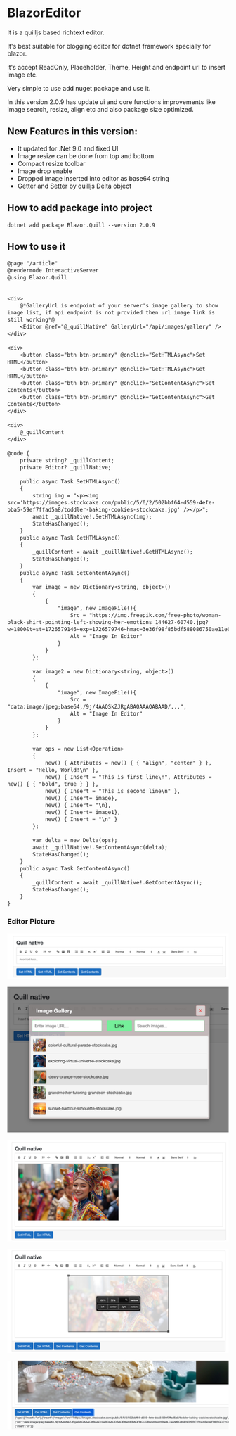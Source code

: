 # BlazorEditor

It is a quilljs based richtext editor.

It's best suitable for blogging editor for dotnet framework specially for blazor.

it's accept ReadOnly, Placeholder, Theme, Height and endpoint url to insert image etc.

Very simple to use add nuget package and use it.

In this version 2.0.9 has update ui and core functions improvements like image search, resize, align etc and also package size optimized.

## New Features in this version:

- It updated for .Net 9.0 and fixed UI
- Image resize can be done from top and bottom
- Compact resize toolbar
- Image drop enable
- Dropped image inserted into editor as base64 string
- Getter and Setter by quilljs Delta object

## How to add package into project

```
dotnet add package Blazor.Quill --version 2.0.9
```
## How to use it

```
@page "/article"
@rendermode InteractiveServer
@using Blazor.Quill


<div>
	@*GalleryUrl is endpoint of your server's image gallery to show image list, if api endpoint is not provided then url image link is still working*@
	<Editor @ref="@_quillNative" GalleryUrl="/api/images/gallery" />
</div>

<div>
	<button class="btn btn-primary" @onclick="SetHTMLAsync">Set HTML</button>
    <button class="btn btn-primary" @onclick="GetHTMLAsync">Get HTML</button>
	<button class="btn btn-primary" @onclick="SetContentAsync">Set Contents</button>
    <button class="btn btn-primary" @onclick="GetContentAsync">Get Contents</button>
</div>

<div>
	@_quillContent
</div>

@code {
	private string? _quillContent;
    private Editor? _quillNative;

    public async Task SetHTMLAsync()
    {
    	string img = "<p><img src='https://images.stockcake.com/public/5/0/2/502bbf64-d559-4efe-bba5-59ef7ffad5a8/toddler-baking-cookies-stockcake.jpg' /></p>";
    	await _quillNative!.SetHTMLAsync(img);
    	StateHasChanged();
    }
    public async Task GetHTMLAsync()
    {
    	_quillContent = await _quillNative!.GetHTMLAsync();
    	StateHasChanged();
    }
	public async Task SetContentAsync()
    {
    	var image = new Dictionary<string, object>()
    	{
    	    {
    	        "image", new ImageFile(){
    	            Src = "https://img.freepik.com/free-photo/woman-black-shirt-pointing-left-showing-her-emotions_144627-60740.jpg?w=1800&t=st=1726579146~exp=1726579746~hmac=3e36f98f85bdf588086750ae11e6d218f846b9f9e74ba0418bd1c92175ad09c3",
    	            Alt = "Image In Editor"
    	        }
    	    }
    	};

		var image2 = new Dictionary<string, object>()
    	{
    	    {
    	        "image", new ImageFile(){
    	            Src = "data:image/jpeg;base64,/9j/4AAQSkZJRgABAQAAAQABAAD/...",
    	            Alt = "Image In Editor"
    	        }
    	    }
    	};

		var ops = new List<Operation>
        {
            new() { Attributes = new() { { "align", "center" } }, Insert = "Hello, World!\n" },
            new() { Insert = "This is first line\n", Attributes = new() { { "bold", true } } },
            new() { Insert = "This is second line\n" },
            new() { Insert= image},
            new() { Insert= "\n},
            new() { Insert= image1},
            new() { Insert = "\n" }
        };

        var delta = new Delta(ops);
        await _quillNative!.SetContentAsync(delta);
        StateHasChanged();
	}
	public async Task GetContentAsync()
    {
        _quillContent = await _quillNative!.GetContentAsync();
        StateHasChanged();
    }
}
```

### Editor Picture

![Editor](https://raw.githubusercontent.com/ray-vinod/Blazor.Editor/refs/heads/main/Images/editor.jpg)

![Image selection](https://raw.githubusercontent.com/ray-vinod/Blazor.Editor/refs/heads/main/Images/image-choosing.jpg)

![Inserted image](https://raw.githubusercontent.com/ray-vinod/Blazor.Editor/refs/heads/main/Images/image-in-editor.jpg)

![Resize and Format](https://raw.githubusercontent.com/ray-vinod/Blazor.Editor/refs/heads/main/Images/resize-options.jpg)

![Delta Object](https://raw.githubusercontent.com/ray-vinod/Blazor.Editor/refs/heads/main/Images/delta-object.jpg)